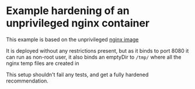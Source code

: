 # Example hardening of an unprivileged nginx container

This example is based on the unprivileged [nginx image](https://hub.docker.com/r/nginxinc/nginx-unprivileged)

It is deployed without any restrictions present, but as it binds to port 8080 it can run as non-root user, it also binds an emptyDir to `/tmp/` where all the nginx temp
files are created in

This setup shouldn't fail any tests, and get a fully hardened recommendation.